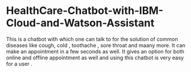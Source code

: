 # HealthCare-Chatbot-with-IBM-Cloud-and-Watson-Assistant
This is a chatbot with which one can talk to for the solution of common diseases like cough, cold , toothache , sore throat and maany more. It can make an appointment in a few seconds as well. It gives an option for both online and offline appointment as well and using this chatbot is very easy for a user .
